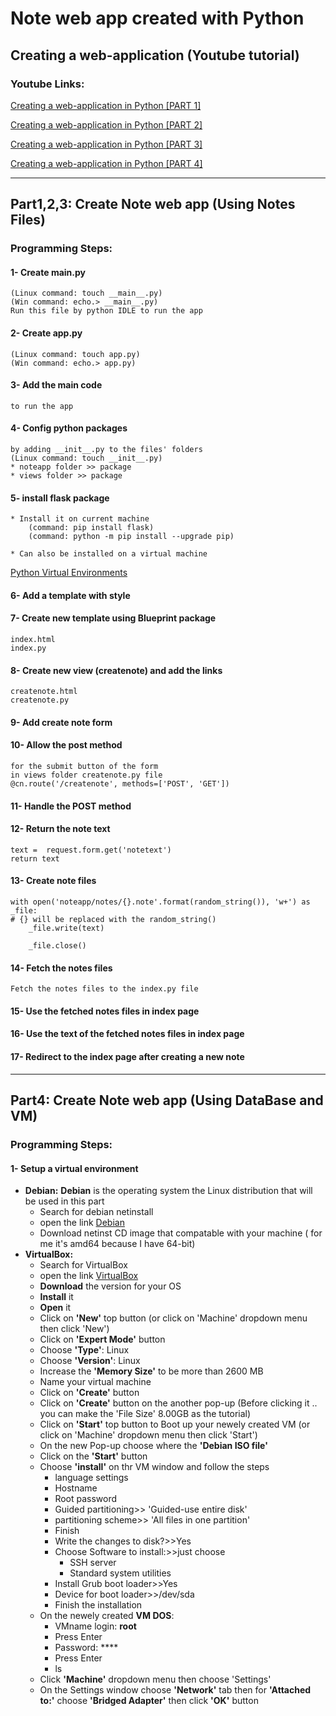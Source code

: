 # Note web app created with Python

## Creating a web-application (Youtube tutorial)

### Youtube Links:
[Creating a web-application in Python [PART 1]](https://www.youtube.com/watch?v=Dqd8ZHWErpE)

[Creating a web-application in Python [PART 2]](https://www.youtube.com/watch?v=2Nuhh_C4FbM&t=6s)

[Creating a web-application in Python [PART 3]](https://www.youtube.com/watch?v=TwpUpVpknCE)

[Creating a web-application in Python [PART 4]](https://www.youtube.com/watch?v=2SPjxL-66AM)

- - -
## Part1,2,3: Create Note web app (Using Notes Files)
### Programming Steps:

#### 1- Create __main__.py 
    (Linux command: touch __main__.py)
    (Win command: echo.> __main__.py)
    Run this file by python IDLE to run the app 

#### 2- Create app.py 
    (Linux command: touch app.py)
    (Win command: echo.> app.py)

#### 3- Add the main code
    to run the app

#### 4- Config python packages
    by adding __init__.py to the files' folders
    (Linux command: touch __init__.py)
    * noteapp folder >> package
    * views folder >> package
    
#### 5- install flask package
    * Install it on current machine
        (command: pip install flask)
        (command: python -m pip install --upgrade pip)
    
    * Can also be installed on a virtual machine
[Python Virtual Environments](https://realpython.com/python-virtual-environments-a-primer/)

#### 6- Add a template with style
    
#### 7- Create new template using Blueprint package
    index.html
    index.py

#### 8- Create new view (createnote) and add the links
    createnote.html
    createnote.py

#### 9- Add create note form

#### 10- Allow the post method
    for the submit button of the form
    in views folder createnote.py file
    @cn.route('/createnote', methods=['POST', 'GET'])
    
#### 11- Handle the POST method

#### 12- Return the note text
    text =  request.form.get('notetext')
    return text
    
#### 13- Create note files
    with open('noteapp/notes/{}.note'.format(random_string()), 'w+') as _file:
    # {} will be replaced with the random_string()
        _file.write(text)

        _file.close()
        
#### 14- Fetch the notes files
    Fetch the notes files to the index.py file
    
#### 15- Use the fetched notes files in index page

#### 16- Use the text of the fetched notes files in index page

#### 17- Redirect to the index page after creating a new note

        
- - -

## Part4: Create Note web app (Using DataBase and VM)
### Programming Steps:

#### 1- Setup a virtual environment
* **Debian:**
    **Debian** is the operating system the Linux distribution that will be used in this part
    * Search for debian netinstall
    * open the link [Debian](https://www.debian.org/CD/netinst/)     
    * Download netinst CD image that compatable with your machine
        ( for me it's amd64 because I have 64-bit)
* **VirtualBox:**
    * Search for VirtualBox
    * open the link [VirtualBox](https://www.virtualbox.org/wiki/Downloads)
    * **Download** the version for your OS
    * **Install** it
    * **Open** it
    * Click on **'New'** top button 
        (or click on 'Machine' dropdown menu then click 'New')
    * Click on **'Expert Mode'** button
    * Choose **'Type'**: Linux
    * Choose **'Version'**: Linux 
    * Increase the **'Memory Size'** to be more than 2600 MB
    * Name your virtual machine
    * Click on **'Create'** button
    * Click on **'Create'** button on the another pop-up
        (Before clicking it .. you can make the 'File Size' 8.00GB as the tutorial)
    * Click on **'Start'** top button to Boot up your newely created VM
        (or click on 'Machine' dropdown menu then click 'Start')
    * On the new Pop-up choose where the **'Debian ISO file'**
    * Click on the **'Start'** button
    * Choose **'install'** on thr VM window and follow the steps
        * language settings
        * Hostname
        * Root password
        * Guided partitioning>> 'Guided-use entire disk'
        * partitioning scheme>> 'All files in one partition'
        * Finish
        * Write the changes to disk?>>Yes
        * Choose Software to install:>>just choose
            * SSH server
            * Standard system utilities
        * Install Grub boot loader>>Yes
        * Device for boot loader>>/dev/sda
        * Finish the installation
    * On the newely created **VM DOS**:
        * VMname login: **root**
        * Press Enter
        * Password: ****
        * Press Enter
        * ls
    * Click **'Machine'** dropdown menu then choose 'Settings'
    * On the Settings window choose **'Network'** tab then for **'Attached to:'** choose **'Bridged Adapter'** then click **'OK'** button
    
        
    
    
        